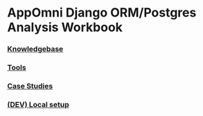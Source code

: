 # AppOmni Django ORM/Postgres Analysis Workbook

### [Knowledgebase](/docs/index.md)

### [Tools](/tools/index.md)

### [Case Studies](/case-studies/index.md)

### [(DEV) Local setup](/docs/setup.md)
